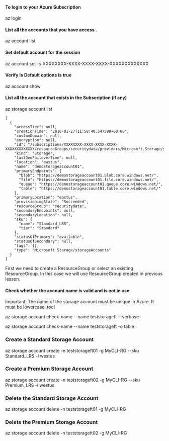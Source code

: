#### To login to your Azure Subscription
az login

#### List all the accounts that you have access .
az account list

#### Set default account for the session
az account set -s XXXXXXXX-XXXX-XXXX-XXXX-XXXXXXXXXXXXX

#### Verify Is Default options is true
az account show

#### List all the account that exists in the Subscription (if any)
az storage account list
```
[
  {
    "accessTier": null,
    "creationTime": "2016-01-27T11:58:40.547599+00:00",
    "customDomain": null,
    "encryption": null,
    "id": "/subscriptions/XXXXXXXX-XXXX-XXXX-XXXX-XXXXXXXXXXXXX/resourceGroups/securitydata/providers/Microsoft.Storage/storageAccounts/demostorageaccount01",
    "kind": "Storage",
    "lastGeoFailoverTime": null,
    "location": "eastus",
    "name": "demostorageaccount01",
    "primaryEndpoints": {
      "blob": "https://demostorageaccount01.blob.core.windows.net/",
      "file": "https://demostorageaccount01.file.core.windows.net/",
      "queue": "https://demostorageaccount01.queue.core.windows.net/",
      "table": "https://demostorageaccount01.table.core.windows.net/"
    },
    "primaryLocation": "eastus",
    "provisioningState": "Succeeded",
    "resourceGroup": "securitydata",
    "secondaryEndpoints": null,
    "secondaryLocation": null,
    "sku": {
      "name": "Standard_LRS",
      "tier": "Standard"
    },
    "statusOfPrimary": "available",
    "statusOfSecondary": null,
    "tags": {},
    "type": "Microsoft.Storage/storageAccounts"
  }
]
```

First we need to create a ResourceGroup or select an existing ResourceGroup.
In this case we will use ResourceGroup created in previous lesson.

#### Check whether the account name is valid and is not in use
Important: The name of the storage account must be unique in Azure. It must be lowercase, too!

az storage account check-name --name teststorageft --verbose

az storage account check-name --name teststorageft -o table


### Create a Standard Storage Account
az storage account create -n teststorageft01 -g MyCLI-RG --sku Standard_LRS -l westus

### Create a Premium Storage Account
az storage account create -n teststorageft02 -g MyCLI-RG --sku Premium_LRS -l westus

### Delete the Standard Storage Account
az storage account delete -n teststorageft01 -g MyCLI-RG

### Delete the Premium Storage Account
az storage account delete -n teststorageft02 -g MyCLI-RG